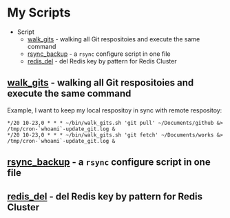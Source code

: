 # My Scripts

- Script
  - [walk_gits](#walk_gits) - walking all Git respositoies and execute the same command 
  - [rsync_backup](rsync_backup.sh) - a `rsync` configure script in one file
  - [redis_del](redis_del.sh) - del Redis key by pattern for Redis Cluster

## [walk_gits](walk_gits.sh) - walking all Git respositoies and execute the same command 
Example, I want to keep my local respositoy in sync with remote respositoy:
```cron
*/20 10-23,0 * * * ~/bin/walk_gits.sh 'git pull' ~/Documents/github &> /tmp/cron-`whoami`-update_git.log &
*/20 10-23,0 * * * ~/bin/walk_gits.sh 'git fetch' ~/Documents/works &> /tmp/cron-`whoami`-update_git.log &

```

## [rsync_backup](rsync_backup.sh) - a `rsync` configure script in one file

## [redis_del](redis_del.sh) - del Redis key by pattern for Redis Cluster

